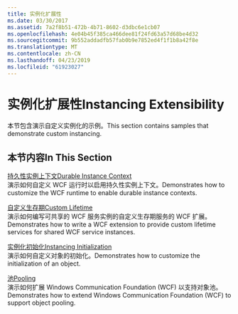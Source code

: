 ```yaml
---
title: 实例化扩展性
ms.date: 03/30/2017
ms.assetid: 7a2f8b51-472b-4b71-8602-d3dbc6e1cb07
ms.openlocfilehash: 4e04b45f385ca466dee81f24fd63a57d68be4d32
ms.sourcegitcommit: 9b552addadfb57fab0b9e7852ed4f1f1b8a42f8e
ms.translationtype: MT
ms.contentlocale: zh-CN
ms.lasthandoff: 04/23/2019
ms.locfileid: "61923027"
---
```

# <a name="instancing-extensibility"></a><span data-ttu-id="347df-102">实例化扩展性</span><span class="sxs-lookup"><span data-stu-id="347df-102">Instancing Extensibility</span></span>
<span data-ttu-id="347df-103">本节包含演示自定义实例化的示例。</span><span class="sxs-lookup"><span data-stu-id="347df-103">This section contains samples that demonstrate custom instancing.</span></span>  
  
## <a name="in-this-section"></a><span data-ttu-id="347df-104">本节内容</span><span class="sxs-lookup"><span data-stu-id="347df-104">In This Section</span></span>  
 [<span data-ttu-id="347df-105">持久性实例上下文</span><span class="sxs-lookup"><span data-stu-id="347df-105">Durable Instance Context</span></span>](../../../../docs/framework/wcf/samples/durable-instance-context.md)  
 <span data-ttu-id="347df-106">演示如何自定义 WCF 运行时以启用持久性实例上下文。</span><span class="sxs-lookup"><span data-stu-id="347df-106">Demonstrates how to customize the WCF runtime to enable durable instance contexts.</span></span>  
  
 [<span data-ttu-id="347df-107">自定义生存期</span><span class="sxs-lookup"><span data-stu-id="347df-107">Custom Lifetime</span></span>](../../../../docs/framework/wcf/samples/custom-lifetime.md)  
 <span data-ttu-id="347df-108">演示如何编写可共享的 WCF 服务实例的自定义生存期服务的 WCF 扩展。</span><span class="sxs-lookup"><span data-stu-id="347df-108">Demonstrates how to write a WCF extension to provide custom lifetime services for shared WCF service instances.</span></span>  
  
 [<span data-ttu-id="347df-109">实例化初始化</span><span class="sxs-lookup"><span data-stu-id="347df-109">Instancing Initialization</span></span>](../../../../docs/framework/wcf/samples/instancing-initialization.md)  
 <span data-ttu-id="347df-110">演示如何自定义对象的初始化。</span><span class="sxs-lookup"><span data-stu-id="347df-110">Demonstrates how to customize the initialization of an object.</span></span>  
  
 [<span data-ttu-id="347df-111">池</span><span class="sxs-lookup"><span data-stu-id="347df-111">Pooling</span></span>](../../../../docs/framework/wcf/samples/pooling.md)  
 <span data-ttu-id="347df-112">演示如何扩展 Windows Communication Foundation (WCF) 以支持对象池。</span><span class="sxs-lookup"><span data-stu-id="347df-112">Demonstrates how to extend Windows Communication Foundation (WCF) to support object pooling.</span></span>
